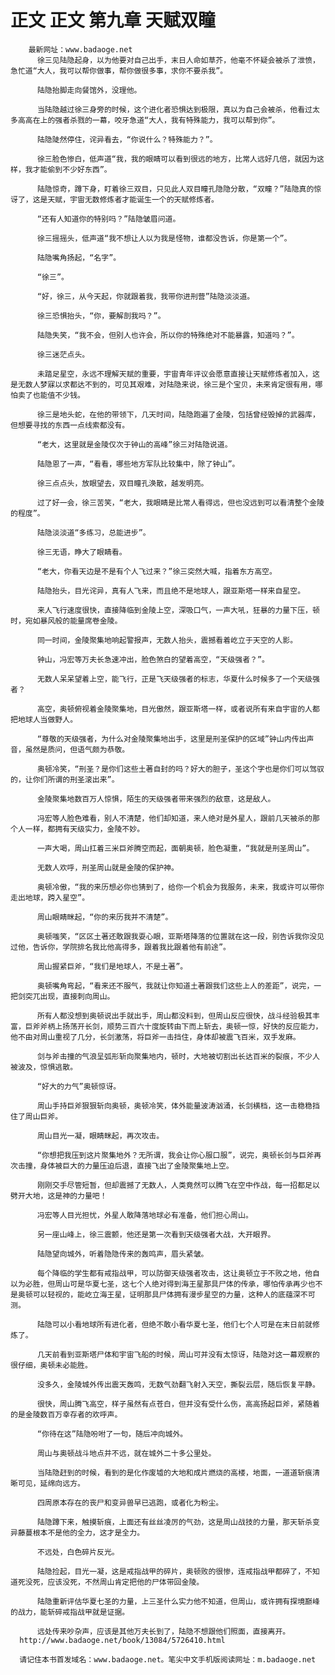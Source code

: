 # 正文 正文 第九章 天赋双瞳
        最新网址：www.badaoge.net
          徐三见陆隐起身，以为他要对自己出手，末日人命如草芥，他毫不怀疑会被杀了泄愤，急忙道“大人，我可以帮你做事，帮你做很多事，求你不要杀我”。
      
          陆隐抬脚走向餐馆外，没理他。
      
          当陆隐越过徐三身旁的时候，这个进化者恐惧达到极限，真以为自己会被杀，他看过太多高高在上的强者杀戮的一幕，咬牙急道“大人，我有特殊能力，我可以帮到你”。
      
          陆隐陡然停住，诧异看去，“你说什么？特殊能力？”。
      
          徐三脸色惨白，低声道“我，我的眼睛可以看到很远的地方，比常人远好几倍，就因为这样，我才能偷到不少好东西”。
      
          陆隐惊奇，蹲下身，盯着徐三双目，只见此人双目瞳孔隐隐分散，“双瞳？”陆隐真的惊讶了，这是天赋，宇宙无数修炼者才能诞生一个的天赋修炼者。
      
          “还有人知道你的特别吗？”陆隐皱眉问道。
      
          徐三摇摇头，低声道“我不想让人以为我是怪物，谁都没告诉，你是第一个”。
      
          陆隐嘴角扬起，“名字”。
      
          “徐三”。
      
          “好，徐三，从今天起，你就跟着我，我带你进刑营”陆隐淡淡道。
      
          徐三恐惧抬头，“你，要解剖我吗？”。
      
          陆隐失笑，“我不会，但别人也许会，所以你的特殊绝对不能暴露，知道吗？”。
      
          徐三迷茫点头。
      
          未踏足星空，永远不理解天赋的重要，宇宙青年评议会愿意直接让天赋修炼者加入，这是无数人梦寐以求都达不到的，可见其艰难，对陆隐来说，徐三是个宝贝，未来肯定很有用，哪怕卖了也能值不少钱。
      
          徐三是地头蛇，在他的带领下，几天时间，陆隐跑遍了金陵，包括曾经毁掉的武器库，但想要寻找的东西一点线索都没有。
      
          “老大，这里就是金陵仅次于钟山的高峰”徐三对陆隐说道。
      
          陆隐恩了一声，“看看，哪些地方军队比较集中，除了钟山”。
      
          徐三点点头，放眼望去，双目瞳孔涣散，越发明亮。
      
          过了好一会，徐三苦笑，“老大，我眼睛是比常人看得远，但也没远到可以看清整个金陵的程度”。
      
          陆隐淡淡道“多练习，总能进步”。
      
          徐三无语，睁大了眼睛看。
      
          “老大，你看天边是不是有个人飞过来？”徐三突然大喊，指着东方高空。
      
          陆隐抬头，目光诧异，真有人飞来，而且绝不是地球人，跟亚斯塔一样来自星空。
      
          来人飞行速度很快，直接降临到金陵上空，深吸口气，一声大吼，狂暴的力量下压，顿时，宛如暴风般的能量席卷金陵。
      
          同一时间，金陵聚集地响起警报声，无数人抬头，震撼看着屹立于天空的人影。
      
          钟山，冯宏等万夫长急速冲出，脸色煞白的望着高空，“天级强者？”。
      
          无数人呆呆望着上空，能飞行，正是飞天级强者的标志，华夏什么时候多了一个天级强者？
      
          高空，奥顿俯视着金陵聚集地，目光傲然，跟亚斯塔一样，或者说所有来自宇宙的人都把地球人当做野人。
      
          “尊敬的天级强者，为什么对金陵聚集地出手，这里是刑圣保护的区域”钟山内传出声音，虽然是质问，但语气颇为恭敬。
      
          奥顿冷笑，“刑圣？是你们这些土著自封的吗？好大的胆子，圣这个字也是你们可以驾驭的，让你们所谓的刑圣滚出来”。
      
          金陵聚集地数百万人惊惧，陌生的天级强者带来强烈的敌意，这是敌人。
      
          冯宏等人脸色难看，别人不清楚，他们却知道，来人绝对是外星人，跟前几天被杀的那个人一样，都拥有天级实力，金陵不妙。
      
          一声大喝，周山扛着三米巨斧腾空而起，面朝奥顿，脸色凝重，“我就是刑圣周山”。
      
          无数人欢呼，刑圣周山就是金陵的保护神。
      
          奥顿冷傲，“我的来历想必你也猜到了，给你一个机会为我服务，未来，我或许可以带你走出地球，跨入星空”。
      
          周山眼睛眯起，“你的来历我并不清楚”。
      
          奥顿嗤笑，“区区土著还敢跟我耍心眼，亚斯塔降落的位置就在这一段，别告诉我你没见过他，告诉你，学院排名我比他高得多，跟着我比跟着他有前途”。
      
          周山握紧巨斧，“我们是地球人，不是土著”。
      
          奥顿嘴角弯起，“看来还不服气，我就让你知道土著跟我们这些上人的差距”，说完，一把剑突兀出现，直接刺向周山。
      
          所有人都没想到奥顿说出手就出手，周山都没料到，但周山反应很快，战斗经验极其丰富，巨斧斧柄上扬荡开长剑，顺势三百六十度旋转由下而上斩去，奥顿一惊，好快的反应能力，他不由对周山重视了几分，长剑激荡，将巨斧一击挡住，身体却被震飞百米，双手发麻。
      
          剑与斧击撞的气浪呈弧形斩向聚集地内，顿时，大地被切割出长达百米的裂痕，不少人被波及，惊惧逃散。
      
          “好大的力气”奥顿惊讶。
      
          周山手持巨斧狠狠斩向奥顿，奥顿冷笑，体外能量波涛汹涌，长剑横档，这一击稳稳挡住了周山巨斧。
      
          周山目光一凝，眼睛眯起，再次攻击。
      
          “你想把我压到这片聚集地外？无所谓，我会让你心服口服”，说完，奥顿长剑与巨斧再次击撞，身体被巨大的力量压迫后退，直接飞出了金陵聚集地上空。
      
          刚刚交手尽管短暂，但却震撼了无数人，人类竟然可以腾飞在空中作战，每一招都足以劈开大地，这是神的力量吧！
      
          冯宏等人目光担忧，外星人敢降落地球必有准备，他们担心周山。
      
          另一座山峰上，徐三震颤，他还是第一次看到天级强者大战，大开眼界。
      
          陆隐望向城外，听着隐隐传来的轰鸣声，眉头紧皱。
      
          每个降临的学生都有戒指战甲，可以防御天级强者攻击，这让奥顿立于不败之地，他自以为必胜，但周山可是华夏七圣，这七个人绝对得到海王星那具尸体的传承，哪怕传承再少也不是奥顿可以轻视的，能屹立海王星，证明那具尸体拥有漫步星空的力量，这种人的底蕴深不可测。
      
          陆隐可以小看地球所有进化者，但绝不敢小看华夏七圣，他们七个人可是在末日前就修炼了。
      
          几天前看到亚斯塔尸体和宇宙飞船的时候，周山可并没有太惊讶，陆隐对这一幕观察的很仔细，奥顿未必能胜。
      
          没多久，金陵城外传出震天轰鸣，无数气劲翻飞射入天空，撕裂云层，随后恢复平静。
      
          很快，周山腾飞高空，样子虽然有点苍白，但并没有受什么伤，高高扬起巨斧，紧随着的是金陵数百万幸存者的欢呼声。
      
          “你待在这”陆隐吩咐了一句，随后冲向城外。
      
          周山与奥顿战斗地点并不远，就在城外二十多公里处。
      
          当陆隐赶到的时候，看到的是化作废墟的大地和成片燃烧的高楼，地面，一道道斩痕清晰可见，延绵向远方。
      
          四周原本存在的丧尸和变异兽早已逃跑，或者化为粉尘。
      
          陆隐蹲下来，触摸斩痕，上面还有丝丝凌厉的气劲，这是周山战技的力量，那天斩杀变异藤蔓根本不是他的全力，这才是全力。
      
          不远处，白色碎片反光。
      
          陆隐捡起，目光一凝，这是戒指战甲的碎片，奥顿败的很惨，连戒指战甲都碎了，不知道死没死，应该没死，不然周山肯定把他的尸体带回金陵。
      
          陆隐重新评估华夏七圣的力量，上三圣什么实力他不知道，但周山，或许拥有探境巅峰的战力，能斩碎戒指战甲就是证据。
      
          远处传来吵杂声，应该是其他万夫长到了，陆隐不想跟他们照面，直接离开。
      http://www.badaoge.net/book/13084/5726410.html
      
      请记住本书首发域名：www.badaoge.net。笔尖中文手机版阅读网址：m.badaoge.net